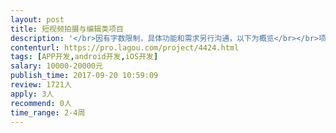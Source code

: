 ```yaml
---                
layout: post       
title: 短视频拍摄与编辑类项目           
description: '</br>因有字数限制，具体功能和需求另行沟通，以下为概览</br></br>项目状况：</br>目前有全套交互，和高保真原型</br></br>人员要求：</br>短视频拍摄：固定帧率、码率、分辨率</br>视频压缩：压缩视频质量</br>视频编辑：视频裁剪、循环模式、播放速度等</br>视频合成：视频抽帧处理后合并</br>图片编辑：对图片像素进行擦写处理</br>视频防抖：电子稳像、帧运算</br></br>功能列表：</br>1、打开APP</br>引导图、闪屏</br>2、首页</br>●设置按钮、轮播图</br>●入口按钮区域（拍摄入口、从相册选择入口、精选入口、收藏入口、个人入口）</br>●精选列表区域</br>3、设置页</br>4、拍摄页</br>闪光灯按钮</br>定时按钮（3s、10s）</br>九宫格按钮</br>图像比例按钮</br>前置摄像头切换按钮</br>从相册选择入口</br>拍摄功能 </br>5、编辑页</br>●快速操作区域</br> 撤销操作按钮</br> 复原按钮</br> 恢复操作按钮</br> 保存按钮</br> 工具区域</br>●工具区域</br> 笔刷工具：笔刷功能（可调大小）、橡皮擦功能（可调大小）、防抖功能</br> 工作台支持pinch功能，可对编辑对象进行放大缩小，进行精准操作</br> 编辑工具：旋转视频（左90，右90）、裁剪视频（裁剪视频长度和初始帧、结束帧）</br> 模式工具：播放模式（回弹，重复）、播放速度、淡出视频（调节视频在多少秒时淡出）</br> 滤镜工具：分类列表、最近使用 </br>6、分享页</br>●视频预览区域（首帧虚化处理作为背景） </br>●分享平台区域（自己平台、微信、朋友圈、微薄、QQ、美拍） </br>7、相册选择页 </br>8、精选页</br>●内容列表区域</br>●筛选按钮区域 </br>9、全屏页</br>10、登录页</br>微信登录按钮</br>微博登录按钮</br>QQ登录按钮</br>11、个人页</br>●个人信息展示区域（头像、昵称、VIP标识）</br>●已发布的视频TAB（只展示作品列表、作品描述、作品标签）</br>●草稿箱TAB：展示视频列表、“点击编辑”按钮，点击后展示：编辑按钮、删除按钮</br>12、去水印页</br>'     
contenturl: https://pro.lagou.com/project/4424.html      
tags: [APP开发,android开发,iOS开发]            
salary: 10000-20000元          
publish_time: 2017-09-20 10:59:09         
review: 1721人                   
apply: 3人                   
recommend: 0人                   
time_range: 2-4周              
---                 
```

